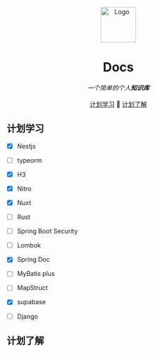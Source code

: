 <p align="center">
  <a href="https://github.com/xjuunn/docs/">
    <img src="https://raw.githubusercontent.com/xjuunn/Minecraft-Texture/main/%E8%B4%B4%E5%9B%BE/item/ico/writable_book.ico" alt="Logo" width="80" height="80">
  </a>
  <h1 align="center">Docs</h3>
  <div align="center">
    <i> 一个简单的个人<b>知识库</b></i> <br/> <br/>
    <a href='#计划学习'>计划学习</a> 📅 <a href='#计划了解'>计划了解</a>
  </div>


## 计划学习




*   [x] Nestjs
*   [ ] typeorm
*   [x] H3
*   [x] Nitro
*   [x] Nuxt
*   [ ] Rust
*   [ ] Spring Boot Security
*   [ ] Lombok
*   [x] Spring Doc
*   [ ] MyBatis plus
*   [ ] MapStruct
*   [x] supabase
*   [ ] Django



## 计划了解







